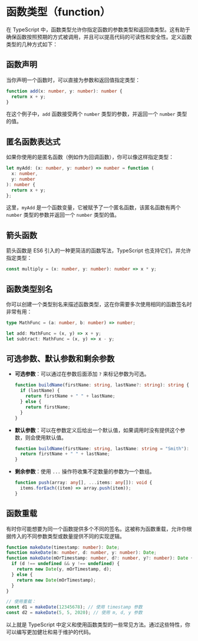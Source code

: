 # 函数类型（function）

在 TypeScript 中，函数类型允许你指定函数的参数类型和返回值类型。这有助于确保函数按照预期的方式被调用，并且可以提高代码的可读性和安全性。定义函数类型的几种方式如下：

## 函数声明

当你声明一个函数时，可以直接为参数和返回值指定类型：

```typescript
function add(x: number, y: number): number {
  return x + y;
}
```

在这个例子中，`add` 函数接受两个 `number` 类型的参数，并返回一个 `number` 类型的值。

## 匿名函数表达式

如果你使用的是匿名函数（例如作为回调函数），你可以像这样指定类型：

```typescript
let myAdd: (x: number, y: number) => number = function (
  x: number,
  y: number
): number {
  return x + y;
};
```

这里，`myAdd` 是一个函数变量，它被赋予了一个匿名函数，该匿名函数有两个 `number` 类型的参数并返回一个 `number` 类型的值。

## 箭头函数

箭头函数是 ES6 引入的一种更简洁的函数写法，TypeScript 也支持它们，并允许指定类型：

```typescript
const multiply = (x: number, y: number): number => x * y;
```

## 函数类型别名

你可以创建一个类型别名来描述函数类型，这在你需要多次使用相同的函数签名时非常有用：

```typescript
type MathFunc = (a: number, b: number) => number;

let add: MathFunc = (x, y) => x + y;
let subtract: MathFunc = (x, y) => x - y;
```

## 可选参数、默认参数和剩余参数

- **可选参数**：可以通过在参数后面添加 `?` 来标记参数为可选。

  ```typescript
  function buildName(firstName: string, lastName?: string): string {
    if (lastName) {
      return firstName + " " + lastName;
    } else {
      return firstName;
    }
  }
  ```

- **默认参数**：可以在参数定义后给出一个默认值，如果调用时没有提供这个参数，则会使用默认值。

  ```typescript
  function buildName(firstName: string, lastName: string = "Smith"): string {
    return firstName + " " + lastName;
  }
  ```

- **剩余参数**：使用 `...` 操作符收集不定数量的参数为一个数组。

  ```typescript
  function push(array: any[], ...items: any[]): void {
    items.forEach((item) => array.push(item));
  }
  ```

## 函数重载

有时你可能想要为同一个函数提供多个不同的签名。这被称为函数重载，允许你根据传入的不同参数类型或数量提供不同的实现逻辑。

```typescript
function makeDate(timestamp: number): Date;
function makeDate(m: number, d: number, y: number): Date;
function makeDate(mOrTimestamp: number, d?: number, y?: number): Date {
  if (d !== undefined && y !== undefined) {
    return new Date(y, mOrTimestamp, d);
  } else {
    return new Date(mOrTimestamp);
  }
}

// 使用重载：
const d1 = makeDate(12345678); // 使用 timestamp 参数
const d2 = makeDate(5, 5, 2020); // 使用 m, d, y 参数
```

以上就是 TypeScript 中定义和使用函数类型的一些常见方法。通过这些特性，你可以编写更加健壮和易于维护的代码。
